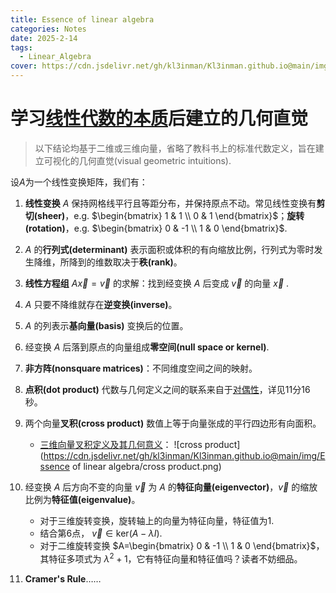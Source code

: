 ```yaml
---
title: Essence of linear algebra
categories: Notes
date: 2025-2-14
tags:
  - Linear_Algebra
cover: https://cdn.jsdelivr.net/gh/kl3inman/Kl3inman.github.io@main/img/Essence%20of%20linear%20algebra/cover.jpg
---
```


# 学习[线性代数的本质](https://www.bilibili.com/video/BV1ys411472E/?spm_id_from=333.788.videopod.episodes&vd_source=a03e87aa22c41ec60f8fbd1dc803e1cb)后建立的几何直觉

> 以下结论均基于二维或三维向量，省略了教科书上的标准代数定义，旨在建立可视化的几何直觉(visual geometric intuitions).

设$A$为一个线性变换矩阵，我们有：
1. **线性变换** $A$ 保持网格线平行且等距分布，并保持原点不动。常见线性变换有**剪切(sheer)**，e.g. $\begin{bmatrix} 1 & 1 \\ 0 & 1 \end{bmatrix}$；**旋转(rotation)**，e.g. $\begin{bmatrix} 0 & -1 \\ 1 & 0 \end{bmatrix}$.
2. $A$ 的**行列式(determinant)** 表示面积或体积的有向缩放比例，行列式为零时发生降维，所降到的维数取决于**秩(rank)**。
3. **线性方程组** $A\overrightarrow{x}=\overrightarrow{v}$ 的求解：找到经变换 $A$ 后变成 $\overrightarrow{v}$ 的向量 $\overrightarrow{x}$ .
4. $A$ 只要不降维就存在**逆变换(inverse)**。
5. $A$ 的列表示**基向量(basis)** 变换后的位置。
6. 经变换 $A$ 后落到原点的向量组成**零空间(null space or kernel)**.
7. **非方阵(nonsquare matrices)**：不同维度空间之间的映射。
8. **点积(dot product)** 代数与几何定义之间的联系来自于[对偶性](https://www.bilibili.com/video/BV1ys411472E?spm_id_from=333.788.videopod.episodes&vd_source=a03e87aa22c41ec60f8fbd1dc803e1cb&p=10)，详见11分16秒。
9. 两个向量**叉积(cross product)** 数值上等于向量张成的平行四边形有向面积。
	- [三维向量叉积定义及其几何意义](https://www.bilibili.com/video/BV1ys411472E?spm_id_from=333.788.videopod.episodes&vd_source=a03e87aa22c41ec60f8fbd1dc803e1cb&p=12)：
  ![cross product](https://cdn.jsdelivr.net/gh/kl3inman/Kl3inman.github.io@main/img/Essence of linear algebra/cross product.png)
  
10. 经变换 $A$ 后方向不变的向量 $\overrightarrow v$ 为 $A$ 的**特征向量(eigenvector)**，$\overrightarrow v$ 的缩放比例为**特征值(eigenvalue)**。
	  - 对于三维旋转变换，旋转轴上的向量为特征向量，特征值为1.
	  - 结合第6点， $\overrightarrow v\in\text{ker}(A-\lambda I)$.
	  - 对于二维旋转变换 $A=\begin{bmatrix} 0 & -1 \\ 1 & 0 \end{bmatrix}$，其特征多项式为 $\lambda^2+1$，它有特征向量和特征值吗？读者不妨细品。
11. **Cramer's Rule**……